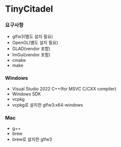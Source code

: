 # TinyCitadel

### 요구사항

- glfw3(별도 설치 필요)
- OpenGL(별도 설치 필요)
- GLAD(vendor 포함)
- ImGui(vendor 포함)
- cmake
- make

### Windows

- Visual Studio 2022 C++(for MSVC C/CXX compiler)
- Windows SDK
- vcpkg
- vcpkg로 설치한 glfw3:x64-windows

### Mac

- g++
- brew
- brew로 설치한 glfw3